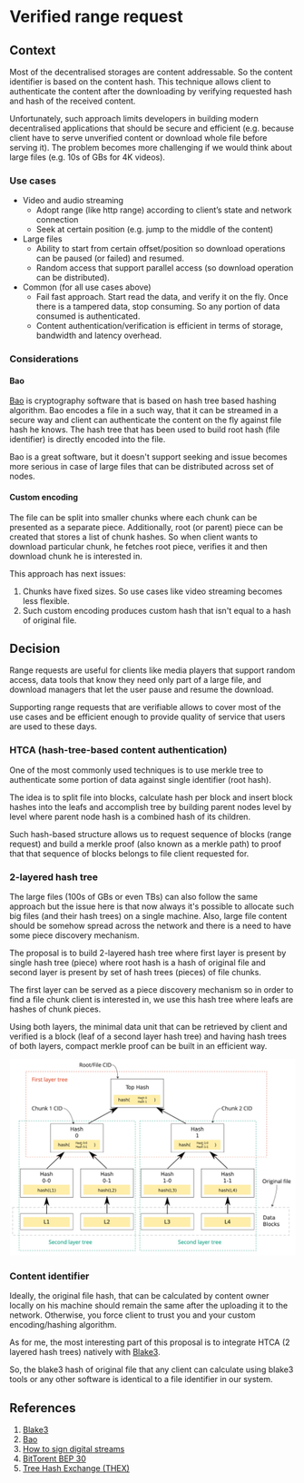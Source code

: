 # Verified range request

## Context

Most of the decentralised storages are content addressable. So the content identifier is based on the content hash. This technique allows client to authenticate the content after the downloading by verifying requested hash and hash of the received content.

Unfortunately, such approach limits developers in building modern decentralised applications that should be secure and efficient (e.g. because client have to serve unverified content or download whole file before serving it). The problem becomes more challenging if we would think about large files (e.g. 10s of GBs for 4K videos).

### Use cases

- Video and audio streaming
    - Adopt range (like http range) according to client’s state and network connection
    - Seek at certain position (e.g. jump to the middle of the content)
- Large files
    - Ability to start from certain offset/position so download operations can be paused (or failed) and resumed.
    - Random access that support parallel access (so download operation can be distributed).
- Common (for all use cases above)
    - Fail fast approach. Start read the data, and verify it on the fly. Once there is a tampered data, stop consuming. So any portion of data consumed is authenticated.
    - Content authentication/verification is efficient in terms of storage, bandwidth and latency overhead.

### Considerations

#### Bao

[Bao](https://github.com/oconnor663/bao) is cryptography software that is based on hash tree based hashing algorithm. Bao encodes a file in a such way, that it can be streamed in a secure way and client can authenticate the content on the fly against file hash he knows. The hash tree that has been used to build root hash (file identifier) is directly encoded into the file.

Bao is a great software, but it doesn't support seeking and issue becomes more serious in case of large files that can be distributed across set of nodes.

#### Custom encoding

The file can be split into smaller chunks where each chunk can be presented as a separate piece. Additionally, root (or parent) piece can be created that stores a list of chunk hashes. So when client wants to download particular chunk, he fetches root piece, verifies it and then download chunk he is interested in.

This approach has next issues:
1. Chunks have fixed sizes. So use cases like video streaming becomes less flexible.
2. Such custom encoding produces custom hash that isn't equal to a hash of original file.

## Decision

Range requests are useful for clients like media players that support random access, data tools that know they need only part of a large file, and download managers that let the user pause and resume the download.

Supporting range requests that are verifiable allows to cover most of the use cases and be efficient enough to provide quality of service that users are used to these days.

### HTCA (hash-tree-based content authentication)

One of the most commonly used techniques is to use merkle tree to authenticate some portion of data against single identifier (root hash).

The idea is to split file into blocks, calculate hash per block and insert block hashes into the leafs and accomplish tree by building parent nodes level by level where parent node hash is a combined hash of its children.

Such hash-based structure allows us to request sequence of blocks (range request) and build a merkle proof (also known as a merkle path) to proof that that sequence of blocks belongs to file client requested for. 

### 2-layered hash tree

The large files (100s of GBs or even TBs) can also follow the same approach but the issue here is that now always it's possible to allocate such big files (and their hash trees) on a single machine. Also, large file content should be somehow spread across the network and there is a need to have some piece discovery mechanism.

The proposal is to build 2-layered hash tree where first layer is present by single hash tree (piece) where root hash is a hash of original file and second layer is present by set of hash trees (pieces) of file chunks. 

The first layer can be served as a piece discovery mechanism so in order to find a file chunk client is interested in, we use this hash tree where leafs are hashes of chunk pieces. 

Using both layers, the minimal data unit that can be retrieved by client and verified is a block (leaf of a second layer hash tree) and having hash trees of both layers, compact merkle proof can be built in an efficient way.

![htca](htca.jpg)

### Content identifier

Ideally, the original file hash, that can be calculated by content owner locally on his machine should remain the same after the uploading it to the network. Otherwise, you force client to trust you and your custom encoding/hashing algorithm.

As for me, the most interesting part of this proposal is to integrate HTCA (2 layered hash trees) natively with [Blake3](https://github.com/BLAKE3-team/BLAKE3-specs/blob/master/blake3.pdf).

So, the blake3 hash of original file that any client can calculate using blake3 tools or any other software is identical to a file identifier in our system.

## References

1. [Blake3](https://github.com/BLAKE3-team/BLAKE3-specs/blob/master/blake3.pdf)
2. [Bao](https://github.com/oconnor663/bao)
3. [How to sign digital streams](https://www.sciencedirect.com/science/article/pii/S089054010092916X/pdf)
4. [BitTorent BEP 30](http://bittorrent.org/beps/bep_0030.html)
5. [Tree Hash Exchange (THEX)](https://adc.sourceforge.io/draft-jchapweske-thex-02.html)
